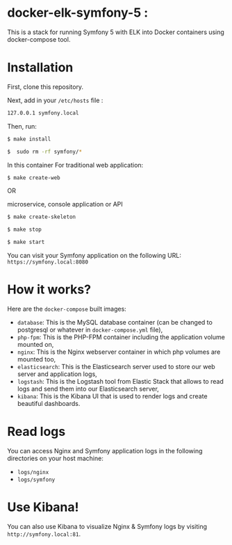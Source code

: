 docker-elk-symfony-5 :
==============

This is a stack for running Symfony 5 with ELK  into Docker containers using docker-compose tool.

# Installation

First, clone this repository.

Next,  add in your `/etc/hosts` file : 

```bash
127.0.0.1 symfony.local
```

Then, run:

```bash
$ make install 
```

```bash
$  sudo rm -rf symfony/*
```

In this container 
For traditional web application: 

```bash
$ make create-web
```

OR
 
microservice, console application or API
```bash
$ make create-skeleton
```

```bash
$ make stop 
```

```bash
$ make start 
```

You can visit your Symfony application on the following URL: `https://symfony.local:8080`


# How it works?

Here are the `docker-compose` built images:

* `database`: This is the MySQL database container (can be changed to postgresql or whatever in `docker-compose.yml` file),
* `php-fpm`: This is the PHP-FPM container including the application volume mounted on,
* `nginx`: This is the Nginx webserver container in which php volumes are mounted too,
* `elasticsearch`: This is the Elasticsearch server used to store our web server and application logs,
* `logstash`: This is the Logstash tool from Elastic Stack that allows to read logs and send them into our Elasticsearch server,
* `kibana`: This is the Kibana UI that is used to render logs and create beautiful dashboards. 


# Read logs

You can access Nginx and Symfony application logs in the following directories on your host machine:

* `logs/nginx`
* `logs/symfony`

# Use Kibana!

You can also use Kibana to visualize Nginx & Symfony logs by visiting `http://symfony.local:81`.
